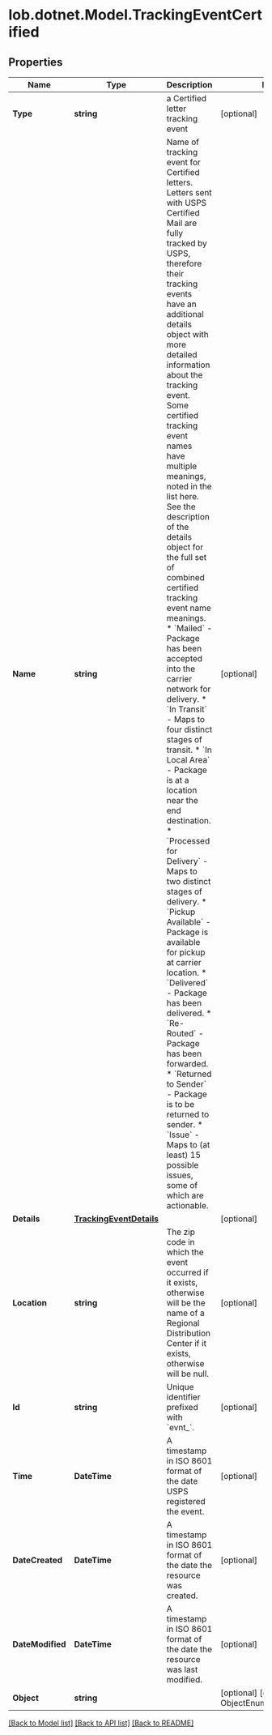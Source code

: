 # lob.dotnet.Model.TrackingEventCertified

## Properties

Name | Type | Description | Notes
------------ | ------------- | ------------- | -------------
**Type** | **string** | a Certified letter tracking event | [optional] 
**Name** | **string** | Name of tracking event for Certified letters. Letters sent with USPS Certified Mail are fully tracked by USPS, therefore their tracking events have an additional details object with more detailed information about the tracking event. Some certified tracking event names have multiple meanings, noted in the list here. See the description of the details object for the full set of combined certified tracking event name meanings.    * &#x60;Mailed&#x60; - Package has been accepted into the carrier network for delivery.    * &#x60;In Transit&#x60; - Maps to four distinct stages of transit.    * &#x60;In Local Area&#x60; - Package is at a location near the end destination.    * &#x60;Processed for Delivery&#x60; - Maps to two distinct stages of delivery.    * &#x60;Pickup Available&#x60; - Package is available for pickup at carrier location.    * &#x60;Delivered&#x60; - Package has been delivered.    * &#x60;Re-Routed&#x60; - Package has been forwarded.    * &#x60;Returned to Sender&#x60; - Package is to be returned to sender.    * &#x60;Issue&#x60; - Maps to (at least) 15 possible issues, some of which are actionable.  | [optional] 
**Details** | [**TrackingEventDetails**](TrackingEventDetails.md) |  | [optional] 
**Location** | **string** | The zip code in which the event occurred if it exists, otherwise will be the name of a Regional Distribution Center if it exists, otherwise will be null.  | [optional] 
**Id** | **string** | Unique identifier prefixed with &#x60;evnt_&#x60;. | [optional] 
**Time** | **DateTime** | A timestamp in ISO 8601 format of the date USPS registered the event. | [optional] 
**DateCreated** | **DateTime** | A timestamp in ISO 8601 format of the date the resource was created. | [optional] 
**DateModified** | **DateTime** | A timestamp in ISO 8601 format of the date the resource was last modified. | [optional] 
**Object** | **string** |  | [optional] [default to ObjectEnum.TrackingEvent]

[[Back to Model list]](../README.md#documentation-for-models) [[Back to API list]](../README.md#documentation-for-api-endpoints) [[Back to README]](../README.md)

